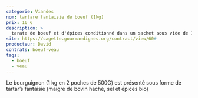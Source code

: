 ```yaml
---
categorie: Viandes
nom: tartare fantaisie de boeuf (1kg)
prix: 16 €
description: >
  tarate de boeuf et d'épices conditionné dans un sachet sous vide de 1kg
site: https://cagette.gourmandignes.org/contract/view/60#
producteur: David
contrats: boeuf-veau
tags:
  - boeuf
  - veau
---
```


Le bourguignon (1 kg en 2 poches de 500G) est présenté sous forme de tartar’s fantaisie (maigre de bovin haché, sel et épices bio)
